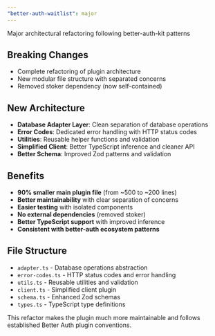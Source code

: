 ```yaml
---
"better-auth-waitlist": major
---
```


Major architectural refactoring following better-auth-kit patterns

## Breaking Changes
- Complete refactoring of plugin architecture
- New modular file structure with separated concerns
- Removed stoker dependency (now self-contained)

## New Architecture
- **Database Adapter Layer**: Clean separation of database operations
- **Error Codes**: Dedicated error handling with HTTP status codes
- **Utilities**: Reusable helper functions and validation
- **Simplified Client**: Better TypeScript inference and cleaner API
- **Better Schema**: Improved Zod patterns and validation

## Benefits
- **90% smaller main plugin file** (from ~500 to ~200 lines)
- **Better maintainability** with clear separation of concerns
- **Easier testing** with isolated components
- **No external dependencies** (removed stoker)
- **Better TypeScript support** with improved inference
- **Consistent with better-auth ecosystem patterns**

## File Structure
- `adapter.ts` - Database operations abstraction
- `error-codes.ts` - HTTP status codes and error handling  
- `utils.ts` - Reusable utilities and validation
- `client.ts` - Simplified client plugin
- `schema.ts` - Enhanced Zod schemas
- `types.ts` - TypeScript type definitions

This refactor makes the plugin much more maintainable and follows established Better Auth plugin conventions.